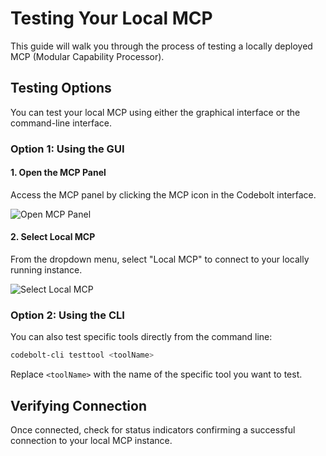 # Testing Your Local MCP

This guide will walk you through the process of testing a locally deployed MCP (Modular Capability Processor).



## Testing Options

You can test your local MCP using either the graphical interface or the command-line interface.

### Option 1: Using the GUI

#### 1. Open the MCP Panel

Access the MCP panel by clicking the MCP icon in the Codebolt interface.

![Open MCP Panel](/img/openMcp.png)

#### 2. Select Local MCP

From the dropdown menu, select "Local MCP" to connect to your locally running instance.

![Select Local MCP](/img/SelectMcp.png)

### Option 2: Using the CLI

You can also test specific tools directly from the command line:

```bash
codebolt-cli testtool <toolName>
```

Replace `<toolName>` with the name of the specific tool you want to test.

## Verifying Connection

Once connected, check for status indicators confirming a successful connection to your local MCP instance.



